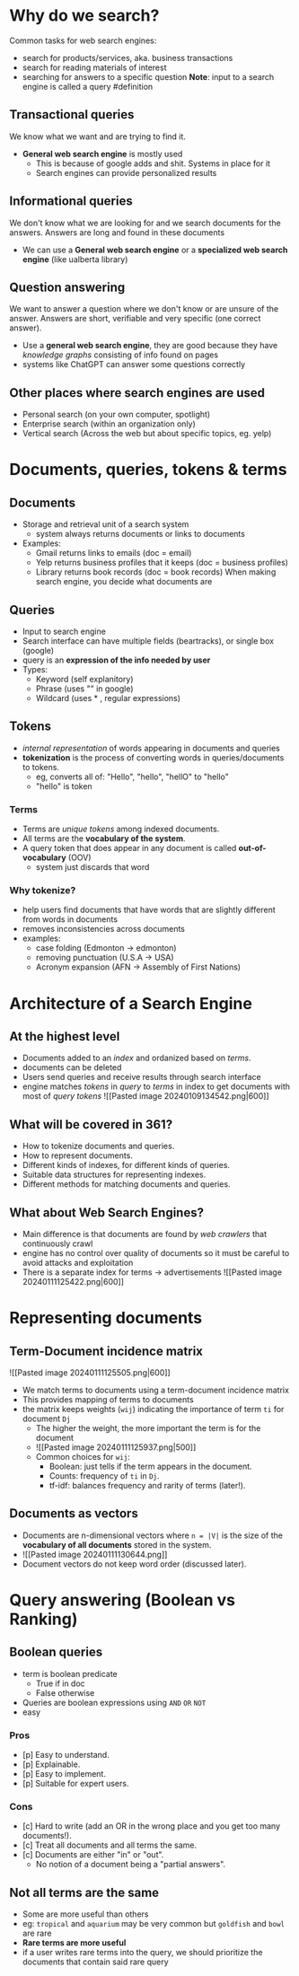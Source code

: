 # Why do we search?
Common tasks for web search engines:
- search for products/services, aka. business transactions
- search for reading materials of interest
- searching for answers to a specific question
**Note**: input to a search engine is called a query #definition
## Transactional queries
We know what we want and are trying to find it.
- **General web search engine** is mostly used
	- This is because of google adds and shit. Systems in place for it
	- Search engines can provide personalized results
## Informational queries
We don't know what we are looking for and we search documents for the answers. Answers are long and found in these documents
- We can use a **General web search engine** or a **specialized web search engine** (like ualberta library)
## Question answering
We want to answer a question where we don't know or are unsure of the answer. Answers are short, verifiable and very specific (one correct answer).
- Use a **general web search engine**, they are good because they have *knowledge graphs* consisting of info found on pages
- systems like ChatGPT can answer some questions correctly
## Other places where search engines are used
- Personal search (on your own computer, spotlight)
- Enterprise search (within an organization only)
- Vertical search (Across the web but about specific topics, eg. yelp)
# Documents, queries, tokens & terms
## Documents
- Storage and retrieval unit of a search system
	- system always returns documents or links to documents
- Examples:
	- Gmail returns links to emails (doc = email)
	- Yelp returns business profiles that it keeps (doc = business profiles)
	- Library returns book records (doc = book records)
When making search engine, you decide what documents are
## Queries
- Input to search engine
- Search interface can have multiple fields (beartracks), or single box (google)
- query is an **expression of the info needed by user**
- Types:
	- Keyword (self explanitory)
	- Phrase (uses "" in google)
	- Wildcard (uses * , regular expressions)
## Tokens
- *internal representation* of words appearing in documents and queries
- **tokenization** is the process of converting words in queries/documents to tokens.
	- eg, converts all of: "Hello", "hello", "hellO" to "hello"
	- "hello" is token
### Terms
- Terms are *unique tokens* among indexed documents.
- All terms are the **vocabulary of the system**.
- A query token that does appear in any document is called **out-of-vocabulary** (OOV)
	- system just discards that word
### Why tokenize?
- help users find documents that have words that are slightly different from words in documents
- removes inconsistencies across documents
- examples:
	- case folding (Edmonton -> edmonton)
	- removing punctuation (U.S.A -> USA)
	- Acronym expansion (AFN -> Assembly of First Nations)
# Architecture of a Search Engine
## At the highest level
- Documents added to an *index* and ordanized based on *terms*.
- documents can be deleted
- Users send queries and receive results through search interface
- engine matches *tokens* in *query* to *terms* in index to get documents with most of *query tokens*
![[Pasted image 20240109134542.png|600]]
## What will be covered in 361?
- How to tokenize documents and queries.
- How to represent documents.
- Different kinds of indexes, for different kinds of queries.
- Suitable data structures for representing indexes.
- Different methods for matching documents and queries.
## What about Web Search Engines?
- Main difference is that documents are found by *web crawlers* that continuously crawl
- engine has no control over quality of documents so it must be careful to avoid attacks and exploitation
- There is a separate index for terms -> advertisements
![[Pasted image 20240111125422.png|600]]
# Representing documents
## Term-Document incidence matrix
![[Pasted image 20240111125505.png|600]]
- We match terms to documents using a term-document incidence matrix
- This provides mapping of terms to documents
- the matrix keeps weights (`wij`) indicating the importance of term `ti` for document `Dj`
	- The higher the weight, the more important the term is for the document
	- ![[Pasted image 20240111125937.png|500]]
	- Common choices for `wij`:
		- Boolean: just tells if the term appears in the document.
		- Counts: frequency of `ti` in `Dj`.
		- tf-idf: balances frequency and rarity  of terms (later!).
## Documents as vectors
- Documents are n-dimensional vectors where `n = |V|` is the size of the **vocabulary of all documents** stored in the system.
- ![[Pasted image 20240111130644.png]]
- Document vectors do not keep word order (discussed later).
# Query answering (Boolean vs Ranking)
## Boolean queries
- term is boolean predicate
	- True if in doc
	- False otherwise
- Queries are boolean expressions using `AND` `OR` `NOT`
- easy
### Pros
- [p] Easy to understand.
- [p] Explainable.
- [p] Easy to implement.
- [p] Suitable for expert users.
### Cons
- [c] Hard to write (add an OR in the wrong place and you get too many documents!).
- [c] Treat all documents and all terms the same.
- [c] Documents are either "in" or "out".
	- No notion of a document being a "partial answers".
## Not all terms are the same
- Some are more useful than others
- eg: `tropical` and `aquarium` may be very common but `goldfish` and `bowl` are rare
- **Rare terms are more useful**
- if a user writes rare terms into the query, we should prioritize the documents that contain said rare query